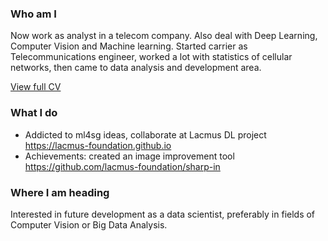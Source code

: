 ### Who am I
Now work as analyst in a telecom company. Also deal with Deep Learning, Computer Vision and Machine learning. Started carrier as Telecommunications engineer, worked a lot with statistics of cellular networks, then came to data analysis and development area. 

[View full CV](https://github.com/2326wz/About/blob/master/CV%20Oleg%20Ryakhovsky.pdf)

### What I do
- Addicted to ml4sg ideas, collaborate at Lacmus DL project https://lacmus-foundation.github.io 
- Achievements: created an image improvement tool https://github.com/lacmus-foundation/sharp-in

### Where I am heading
Interested in future development as a data scientist, preferably in fields of Computer Vision or Big Data Analysis.

